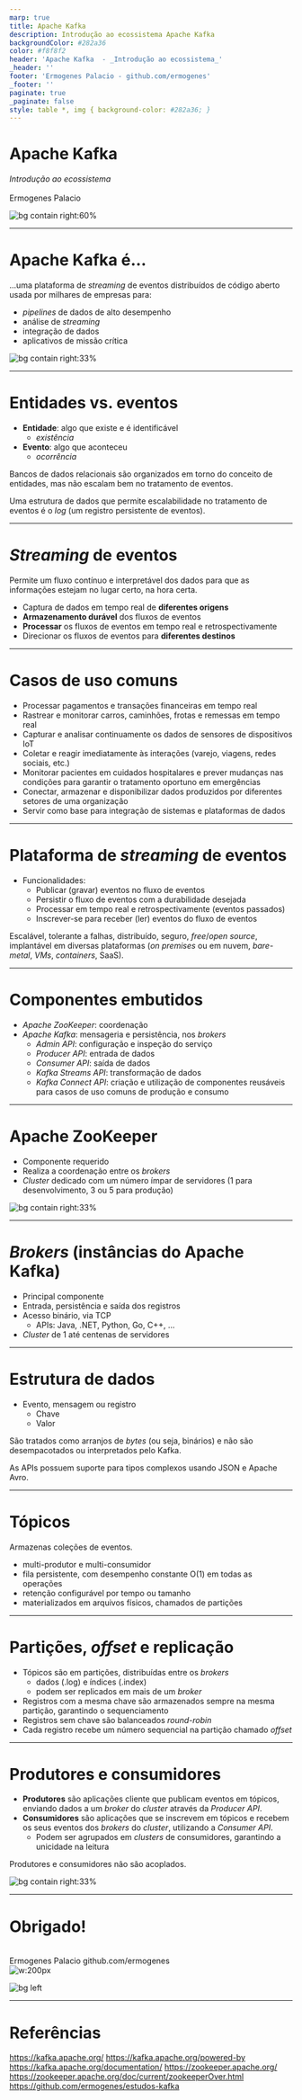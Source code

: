 ```yaml
---
marp: true
title: Apache Kafka
description: Introdução ao ecossistema Apache Kafka
backgroundColor: #282a36
color: #f8f8f2
header: 'Apache Kafka  - _Introdução ao ecossistema_'
_header: ''
footer: 'Ermogenes Palacio - github.com/ermogenes'
_footer: ''
paginate: true
_paginate: false
style: table *, img { background-color: #282a36; }
---
```


# Apache Kafka

_Introdução ao ecossistema_
\
\
Ermogenes Palacio

![bg contain right:60%](imagens/logo%20kafka%20-TALL%20-%20White%20on%20Transparent.png)

---

# Apache Kafka é...

 ...uma plataforma de _streaming_ de eventos distribuídos de código aberto usada por milhares de empresas para:
 - _pipelines_ de dados de alto desempenho
 - análise de _streaming_
 - integração de dados
 - aplicativos de missão crítica

![bg contain right:33%](imagens/cases.png)

<!-- footer: '[Site oficial](https://kafka.apache.org/) :: [_Cases_](https://kafka.apache.org/powered-by)' -->

---

# Entidades vs. eventos

- **Entidade**: algo que existe e é identificável
  - _existência_
- **Evento**: algo que aconteceu
  - _ocorrência_

Bancos de dados relacionais são organizados em torno do conceito de entidades, mas não escalam bem no tratamento de eventos.

Uma estrutura de dados que permite escalabilidade no tratamento de eventos é o _log_ (um registro persistente de eventos).

<!-- footer: '' -->

---

# _Streaming_ de eventos

Permite um fluxo contínuo e interpretável dos dados para que as informações estejam no lugar certo, na hora certa.

- Captura de dados em tempo real de **diferentes origens**
- **Armazenamento durável** dos fluxos de eventos
- **Processar** os fluxos de eventos em tempo real e retrospectivamente
- Direcionar os fluxos de eventos para **diferentes destinos**

<!-- footer: '' -->

---

# Casos de uso comuns

- Processar pagamentos e transações financeiras em tempo real
- Rastrear e monitorar carros, caminhões, frotas e remessas em tempo real
- Capturar e analisar continuamente os dados de sensores de dispositivos IoT
- Coletar e reagir imediatamente às interações (varejo, viagens, redes sociais, etc.)
- Monitorar pacientes em cuidados hospitalares e prever mudanças nas condições para garantir o tratamento oportuno em emergências
- Conectar, armazenar e disponibilizar dados produzidos por diferentes setores de uma organização
- Servir como base para integração de sistemas e plataformas de dados

<!-- footer: '' -->

---

# Plataforma de _streaming_ de eventos

- Funcionalidades:
  - Publicar (gravar) eventos no fluxo de eventos
  - Persistir o fluxo de eventos com a durabilidade desejada
  - Processar em tempo real e retrospectivamente (eventos passados)
  - Inscrever-se para receber (ler) eventos do fluxo de eventos

Escalável, tolerante a falhas, distribuído, seguro, _free_/_open source_, implantável em diversas plataformas (_on premises_ ou em nuvem, _bare-metal_, _VMs_, _containers_, SaaS).

<!-- footer: '' -->

---

# Componentes embutidos

- _Apache ZooKeeper_: coordenação
- _Apache Kafka_: mensageria e persistência, nos _brokers_
    - _Admin API_: configuração e inspeção do serviço
    - _Producer API_: entrada de dados
    - _Consumer API_: saída de dados
    - _Kafka Streams API_: transformação de dados
    - _Kafka Connect API_: criação e utilização de componentes reusáveis para casos de uso comuns de produção e consumo

<!-- footer: '' -->

---

# Apache ZooKeeper

- Componente requerido
- Realiza a coordenação entre os _brokers_ 
- _Cluster_ dedicado com um número ímpar de servidores (1 para desenvolvimento, 3 ou 5 para produção)

![bg contain right:33%](imagens/logo%20zookeeper%20-Apache_ZooKeeper_logo.svg.png)

<!-- footer: '[Site oficial](https://zookeeper.apache.org/)' -->

---

# _Brokers_ (instâncias do Apache Kafka)

- Principal componente
- Entrada, persistência e saída dos registros
- Acesso binário, via TCP
  - APIs: Java, .NET, Python, Go, C++, ...
- _Cluster_ de 1 até centenas de servidores

<!-- footer: '' -->

---

# Estrutura de dados

- Evento, mensagem ou registro
  - Chave
  - Valor

São tratados como arranjos de _bytes_ (ou seja, binários) e não são desempacotados ou interpretados pelo Kafka.

As APIs possuem suporte para tipos complexos usando JSON e Apache Avro.

<!-- footer: '[JSON](https://datatracker.ietf.org/doc/html/rfc8259) :: [Apache Avro](https://avro.apache.org/)' -->

---

# Tópicos

Armazenas coleções de eventos.

- multi-produtor e multi-consumidor
- fila persistente, com desempenho constante O(1) em todas as operações
- retenção configurável por tempo ou tamanho
- materializados em arquivos físicos, chamados de partições

<!-- footer: '' -->

---

# Partições, _offset_ e replicação

- Tópicos são em partições, distribuídas entre os _brokers_
  - dados (.log) e índices (.index)
  - podem ser replicados em mais de um _broker_
- Registros com a mesma chave são armazenados sempre na mesma partição, garantindo o sequenciamento
- Registros sem chave são balanceados _round-robin_
- Cada registro recebe um número sequencial na partição chamado _offset_

<!-- footer: '' -->

---

# Produtores e consumidores

- **Produtores** são aplicações cliente que publicam eventos em tópicos, enviando dados a um _broker_ do _cluster_ através da _Producer API_.
- **Consumidores** são aplicações que se inscrevem em tópicos e recebem os seus eventos dos _brokers_ do _cluster_, utilizando a _Consumer API_.
  - Podem ser agrupados em _clusters_ de consumidores, garantindo a unicidade na leitura

Produtores e consumidores não são acoplados.

![bg contain right:33%](imagens/producer-consumer.drawio.svg)

<!-- footer: '' -->

---

# Obrigado!
\
Ermogenes Palacio
github.com/ermogenes
\
![w:200px](imagens/qr-github-ermogenes.png)

![bg left](imagens/ermogenes.png)

<!--
paginate: false
footer: ''
header: ''
-->

---

# Referências

https://kafka.apache.org/
https://kafka.apache.org/powered-by
https://kafka.apache.org/documentation/
https://zookeeper.apache.org/
https://zookeeper.apache.org/doc/current/zookeeperOver.html
https://github.com/ermogenes/estudos-kafka
